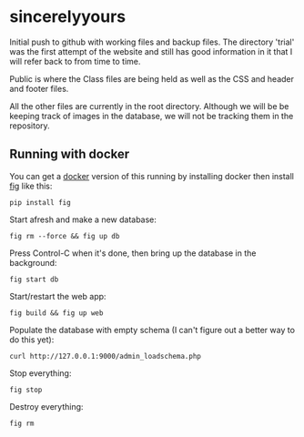 # sincerelyyours
Initial push to github with working files and backup files. The directory 'trial' was the first attempt of the website
and still has good information in it that I will refer back to from time to time. 

Public is where the Class files are being held as well as the CSS and header and footer files.

All the other files are currently in the root directory. Although we will be be keeping track of images in the database,
we will not be tracking them in the repository.


## Running with docker ##

You can get a [docker](https://www.docker.com/) version of this running by
installing docker then install [fig](http://www.fig.sh/) like this:

    pip install fig

Start afresh and make a new database:

    fig rm --force && fig up db

Press Control-C when it's done, then bring up the database in the background:

    fig start db

Start/restart the web app:

    fig build && fig up web

Populate the database with empty schema (I can't figure out a better way to do
this yet):

    curl http://127.0.0.1:9000/admin_loadschema.php

Stop everything:

    fig stop

Destroy everything:
    
    fig rm
